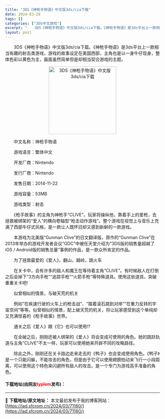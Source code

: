 ```yaml
---
title: "3DS《神枪手物语》中文版3ds/cia下载"
date: 2024-03-28
tags: []
categories: ["3DS中文游戏"]
excerpt: "　　3DS《神枪手物语》中文版3ds/cia下载。《神枪手物语》是3ds平台上一款相当有趣的射击类游戏，游戏的故事设定在美国西部，主角也是以一身牛仔现身，整体色彩以黄色为主，画面虽然简单但是却相当契合游戏的主题。 　　中文名称：神枪手物语 　　游戏语言：繁体中文 　　开发厂商：Nintendo 　　&hellip;"
layout: post
---
```


 <p>　　3DS《神枪手物语》中文版3ds/cia下载。《神枪手物语》是3ds平台上一款相当有趣的射击类游戏，游戏的故事设定在美国西部，主角也是以一身牛仔现身，整体色彩以黄色为主，画面虽然简单但是却相当契合游戏的主题。</p> <p align="center"><img align="" border="0" src="https://lad.sfcrom.cn/wp-content/uploads/2024/03/20240328_6605474f300a7.jpg" width="220" alt="3DS《神枪手物语》中文版3ds/cia下载" /></p> <p>　　中文名称：神枪手物语</p> <p>　　游戏语言：繁体中文</p> <p>　　开发厂商：Nintendo</p> <p>　　发行厂商：Nintendo</p> <p>　　发售日期：2014-11-22</p> <p>　　游戏容量：53MB</p> <p>　　游戏类型：射击</p> <p>　　《枪手故事》的主角为神枪手&ldquo;CLIVE&rdquo;。玩家将操纵他，靠着手上的爱枪，去拯救被绑架的&ldquo;爱人&rdquo;的横向卷轴型&ldquo;枪击动作游戏&rdquo;。整个游戏在视觉上与音乐上充满了西部牛仔式风格，是一款让人既怀旧却又感到新鲜的一款游戏。</p> <p>　　本游戏为北美版&ldquo;Gunman Clive&rdquo;的日文翻译版，原作的&ldquo;Gunman Clive&rdquo;在2013年举办的游戏开发者会议&ldquo;GDC&rdquo;中被任天堂介绍为&ldquo;3DS版的销售量超越了iOS / Android版的销售总量&rdquo;事例的作品，是一款众所肯定的作品。</p> <p>　　为了拯救最爱的《爱人》，翻山，越岭，跳火车</p> <p>　　在关卡中，会有许多的敌人和魔王在等待着主角&ldquo;CLIVE&rdquo;。有时候敌人在打倒之后会掉下&ldquo;3方向手枪&rdquo;&ldquo;追踪手枪&rdquo;&ldquo;火箭手枪&rdquo;等特殊道具。使用这些道具，突破重重关卡吧!</p> <p>　　似曾相似的情景，与破天荒的机关</p> <p>　　例如&ldquo;在疾速行驶的火车上的枪击战&rdquo;、&ldquo;踏着滚石跳到对岸&rdquo;&ldquo;在重力反转的宇宙空间&rdquo;等等。似曾相似的情景，配上破天荒的机关，将让玩家感受到这个单纯却又充满惊喜的《枪手故事》世界。</p> <p>　　通关之后《爱人》跟《它》也可以使用!?</p> <p>　　在全破之后，刚刚还被人绑架的《爱人》将会变成可使用的角色。她的跳跃轨道与主角&ldquo;CLIVE&rdquo;不太一样，玩家可以使用她来开辟不同的攻略路径。</p> <p>　　除此之外，刚刚还在关卡路边走来走去的《鸭子》也会变成使用角色。《鸭子》是一个只能闪躲，不能攻击的角色，但是由于它可以使用翅膀拍动来飞行一小段距离，可以使用这个特色来闪避所有敌人的攻击。是一个专门为游戏高手准备的角色。</p> <p><h4>下载地址(由网友<font color="red">lyplem</font>发布)：</h4></p> 

---
📖 **下载地址/原文地址：** 本文最初发布于我的博客网站：[https://lad.sfcrom.cn/2024/03/71160/](https://lad.sfcrom.cn/2024/03/71160/)
